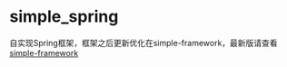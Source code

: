 # simple_spring
自实现Spring框架，框架之后更新优化在simple-framework，最新版请查看[simple-framework](https://github.com/XuBin8866/simple-framework)
